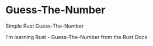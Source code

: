 # Guess-The-Number
Simple Rust Guess-The-Number

I'm learning Rust - Guess-The-Number from the Rust Docs
